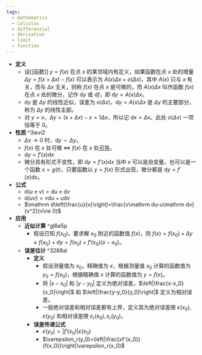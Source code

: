 ```yaml
---
tags:
  - mathematics
  - calculus
  - differential
  - derivative
  - limit
  - function
---
```


- **定义**
	- 设[[函数]] $y=f(x)$ 在点 $x$ 的某邻域内有定义，如果函数在点 $x$ 处的增量 $\Delta y=f(x+\Delta x)-f(x)$ 可以表示为 $A(x)\Delta x +o(\Delta x)$，其中 $A(x)$ 只与 $x$ 有关，而与 $\Delta x$ 无关，则称 $f(x)$ 在点 $x$ 是可微的，而 $A(x)\Delta x$ 叫作函数 $f(x)$ 在点 $x$ 处的微分，记作 $\mathrm dy$ 或 $\mathrm df$，即 $\mathrm dy=A(x)\Delta x$。
	- $\mathrm dy$ 是 $\Delta y$ 的线性近似，误差为 $o(\Delta x)$，$\mathrm dy=A(x)\Delta x$ 是 $\Delta y$ 的主要部分，称为 $\Delta y$ 的线性主部。
	- 对 $y=x$，$\Delta y=(x+\Delta x)-x=1\Delta x$，所以记 $\mathrm dx=\Delta x$。此处 $o(\Delta x)$ 一项恒等于 $0$。
- **性质** ^3ievi2
	- $\Delta x\to 0$ 时，$\mathrm dy\sim\Delta y$。
	- $f(x)$ 在 $x$ 处可微 $\iff$ $f(x)$ 在 $x$ 处[可导](导数#^u884j8)。
	- $\mathrm dy=f'(x)\mathrm dx$
	- 微分具有形式不变性，即 $\mathrm dy=f'(x)\mathrm dx$ 当中 $x$ 可以是自变量，也可以是一个函数 $x=g(t)$，只要函数以 $y=f(x)$ 形式出现，微分都是 $\mathrm dy=f'(x)\mathrm dx$。
- **公式**
	- $\mathrm d(u\pm v)=\mathrm du\pm\mathrm dv$
	- $\mathrm d(uv)=v\mathrm du+u\mathrm dv$
	- $\mathrm d\left(\frac{u}{v}\right)=\frac{v\mathrm du-u\mathrm dv}{v^2}(v\ne 0)$
- **应用**
	- **近似计算** ^gl6e5p
		- 假设已知 $f(x_0)$，要求解 $x_0$ 附近的函数值 $f(x)$，则 $f(x)=f(x_0)+\Delta y\approx f(x_0)+\mathrm dy=f(x_0)+f'(x_0)(x-x_0)$。
	- **误差估计** ^3288al
		- **定义**
			- 假设测量值为 $x_0$，精确值为 $x$，根据测量值 $x_0$ 计算的函数值为 $y_0=f(x_0)$，根据精确值 $x$ 计算的函数值为 $y=f(x)$。
			- 将 $|x-x_0|$ 和 $|y-y_0|$ 定义为绝对误差，$\left|\frac{x-x_0}{x_0}\right|$ 和 $\left|\frac{y-y_0}{y_0}\right|$ 定义为相对误差。
			- 一般绝对误差和相对误差都有上界，定义其为绝对误差限 $\varepsilon(x_0),\varepsilon(y_0)$ 和相对误差限 $\varepsilon_r(x_0),\varepsilon_r(y_0)$。
		- **误差传递公式**
			- $\varepsilon(y_0)=|f'(x_0)|\varepsilon(x_0)$
			- $\varepsilon_r(y_0)=\left|\frac{xf'(x_0)}{f(x_0)}\right|\varepsilon_r(x_0)$
